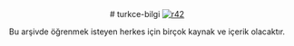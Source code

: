 <center>
# turkce-bilgi
<a href="https://ibb.co/Wc2jQNm"><img src="https://i.ibb.co/cNrVPK4/r42.png" alt="r42" border="0"></a>

Bu arşivde öğrenmek isteyen herkes için birçok kaynak ve içerik olacaktır.
</center>
